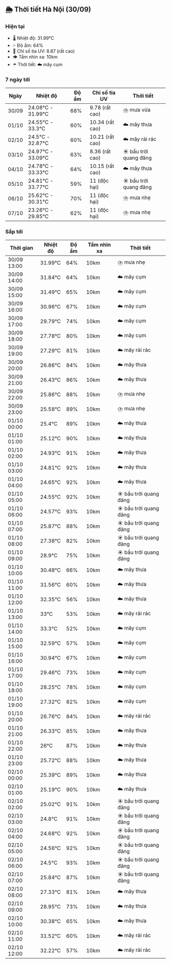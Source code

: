 ## 🌦️ Thời tiết Hà Nội (30/09)

### Hiện tại

- 🌡️ Nhiệt độ: 31.99℃
- 💦 Độ ẩm: 64%
- 🌟 Chỉ số tia UV: 8.87 (rất cao)
- 👁️ Tầm nhìn xa: 10km
- ☂️ Thời tiết: ☁️ mây cụm

### 7 ngày tới

| Ngày | Nhiệt độ | Độ ẩm | Chỉ số tia UV | Thời tiết |
| --- | --- | --- | --- | --- |
| 30/09 | 24.08℃ - 31.99℃ | 68% | 9.78 (rất cao) | ⛈️ mưa vừa |
| 01/10 | 24.55℃ - 33.3℃ | 60% | 10.34 (rất cao) | ☁️ mây thưa |
| 02/10 | 24.5℃ - 32.87℃ | 60% | 10.21 (rất cao) | ☁️ mây rải rác |
| 03/10 | 24.97℃ - 33.09℃ | 63% | 8.36 (rất cao) | ☀️ bầu trời quang đãng |
| 04/10 | 24.78℃ - 33.33℃ | 64% | 10.15 (rất cao) | ☁️ mây thưa |
| 05/10 | 24.81℃ - 33.77℃ | 59% | 11 (độc hại) | ☀️ bầu trời quang đãng |
| 06/10 | 25.62℃ - 30.31℃ | 70% | 11 (độc hại) | ⛈️ mưa nhẹ |
| 07/10 | 23.26℃ - 29.85℃ | 62% | 11 (độc hại) | ⛈️ mưa nhẹ |

### Sắp tới

| Thời gian | Nhiệt độ | Độ ẩm | Tầm nhìn xa | Thời tiết |
| --- | --- | --- | --- | --- |
| 30/09 13:00 | 31.99℃ | 64% | 10km | ⛈️ mưa nhẹ |
| 30/09 14:00 | 31.84℃ | 64% | 10km | ☁️ mây cụm |
| 30/09 15:00 | 31.49℃ | 65% | 10km | ☁️ mây cụm |
| 30/09 16:00 | 30.96℃ | 67% | 10km | ☁️ mây cụm |
| 30/09 17:00 | 29.79℃ | 74% | 10km | ☁️ mây cụm |
| 30/09 18:00 | 27.78℃ | 80% | 10km | ☁️ mây cụm |
| 30/09 19:00 | 27.29℃ | 81% | 10km | ☁️ mây rải rác |
| 30/09 20:00 | 26.86℃ | 84% | 10km | ☁️ mây thưa |
| 30/09 21:00 | 26.43℃ | 86% | 10km | ☁️ mây thưa |
| 30/09 22:00 | 25.86℃ | 88% | 10km | ⛈️ mưa nhẹ |
| 30/09 23:00 | 25.58℃ | 89% | 10km | ⛈️ mưa nhẹ |
| 01/10 00:00 | 25.4℃ | 89% | 10km | ☁️ mây thưa |
| 01/10 01:00 | 25.12℃ | 90% | 10km | ☁️ mây thưa |
| 01/10 02:00 | 24.93℃ | 91% | 10km | ☁️ mây thưa |
| 01/10 03:00 | 24.81℃ | 92% | 10km | ☁️ mây thưa |
| 01/10 04:00 | 24.65℃ | 92% | 10km | ☁️ mây thưa |
| 01/10 05:00 | 24.55℃ | 92% | 10km | ☀️ bầu trời quang đãng |
| 01/10 06:00 | 24.57℃ | 93% | 10km | ☀️ bầu trời quang đãng |
| 01/10 07:00 | 25.87℃ | 88% | 10km | ☀️ bầu trời quang đãng |
| 01/10 08:00 | 27.38℃ | 82% | 10km | ☀️ bầu trời quang đãng |
| 01/10 09:00 | 28.9℃ | 75% | 10km | ☀️ bầu trời quang đãng |
| 01/10 10:00 | 30.48℃ | 66% | 10km | ☁️ mây thưa |
| 01/10 11:00 | 31.56℃ | 60% | 10km | ☁️ mây thưa |
| 01/10 12:00 | 32.35℃ | 56% | 10km | ☁️ mây thưa |
| 01/10 13:00 | 33℃ | 53% | 10km | ☁️ mây rải rác |
| 01/10 14:00 | 33.3℃ | 52% | 10km | ☁️ mây cụm |
| 01/10 15:00 | 32.59℃ | 57% | 10km | ☁️ mây cụm |
| 01/10 16:00 | 30.94℃ | 67% | 10km | ☁️ mây cụm |
| 01/10 17:00 | 29.46℃ | 73% | 10km | ☁️ mây cụm |
| 01/10 18:00 | 28.25℃ | 78% | 10km | ☁️ mây cụm |
| 01/10 19:00 | 27.32℃ | 82% | 10km | ☁️ mây cụm |
| 01/10 20:00 | 26.76℃ | 84% | 10km | ☁️ mây rải rác |
| 01/10 21:00 | 26.33℃ | 85% | 10km | ☁️ mây thưa |
| 01/10 22:00 | 26℃ | 87% | 10km | ☁️ mây thưa |
| 01/10 23:00 | 25.72℃ | 88% | 10km | ☁️ mây thưa |
| 02/10 00:00 | 25.39℃ | 89% | 10km | ☁️ mây thưa |
| 02/10 01:00 | 25.19℃ | 90% | 10km | ☁️ mây thưa |
| 02/10 02:00 | 25.02℃ | 91% | 10km | ☀️ bầu trời quang đãng |
| 02/10 03:00 | 24.8℃ | 91% | 10km | ☀️ bầu trời quang đãng |
| 02/10 04:00 | 24.68℃ | 92% | 10km | ☀️ bầu trời quang đãng |
| 02/10 05:00 | 24.56℃ | 92% | 10km | ☀️ bầu trời quang đãng |
| 02/10 06:00 | 24.5℃ | 93% | 10km | ☀️ bầu trời quang đãng |
| 02/10 07:00 | 25.84℃ | 87% | 10km | ☀️ bầu trời quang đãng |
| 02/10 08:00 | 27.33℃ | 81% | 10km | ☁️ mây thưa |
| 02/10 09:00 | 28.95℃ | 73% | 10km | ☁️ mây thưa |
| 02/10 10:00 | 30.38℃ | 65% | 10km | ☁️ mây thưa |
| 02/10 11:00 | 31.52℃ | 60% | 10km | ☁️ mây rải rác |
| 02/10 12:00 | 32.22℃ | 57% | 10km | ☁️ mây rải rác |
